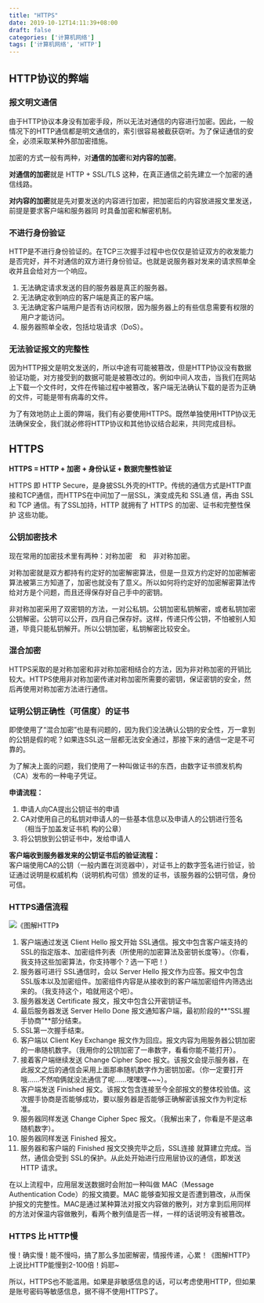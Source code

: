 ```yaml
---
title: "HTTPS"
date: 2019-10-12T14:11:39+08:00
draft: false
categories: ['计算机网络']
tags: ['计算机网络', 'HTTP']
---
```


## HTTP协议的弊端

### 报文明文通信

由于HTTP协议本身没有加密手段，所以无法对通信的内容进行加密。因此，一般情况下的HTTP通信都是明文通信的，索引很容易被截获窃听。为了保证通信的安全，必须采取某种外部加密措施。

加密的方式一般有两种，对**通信的加密**和**对内容的加密**。

**对通信的加密**就是 HTTP + SSL/TLS 这种，在真正通信之前先建立一个加密的通信线路。

**对内容的加密**就是先对要发送的内容进行加密，把加密后的内容放进报文里发送，前提是要求客户端和服务器同 时具备加密和解密机制。

### 不进行身份验证

HTTP是不进行身份验证的。在TCP三次握手过程中也仅仅是验证双方的收发能力是否完好，并不对通信的双方进行身份验证。也就是说服务器对发来的请求照单全收并且会给对方一个响应。

1. 无法确定请求发送的目的服务器是真正的服务器。  
2. 无法确定收到响应的客户端是真正的客户端。  
3. 无法确定客户端用户是否有访问权限，因为服务器上的有些信息需要有权限的用户才能访问。  
4. 服务器照单全收，包括垃圾请求（DoS）。

### 无法验证报文的完整性

因为HTTP报文是明文发送的，所以中途有可能被篡改，但是HTTP协议没有数据验证功能，对方接受到的数据可能是被篡改过的。例如中间人攻击，当我们在网站上下载一个文件时，文件在传输过程中被篡改，客户端无法确认下载的是否为正确的文件，可能是带有病毒的文件。

为了有效地防止上面的弊端，我们有必要使用HTTPS。既然单独使用HTTP协议无法确保安全，我们就必修将HTTP协议和其他协议结合起来，共同完成目标。

## HTTPS

**HTTPS = HTTP + 加密 + 身份认证 + 数据完整性验证**

HTTPS 即 HTTP Secure，是身披SSL外壳的HTTP。传统的通信方式是HTTP直接和TCP通信，而HTTPS在中间加了一层SSL，演变成先和 SSL通 信，再由 SSL和 TCP 通信。有了SSL加持，HTTP 就拥有了 HTTPS 的加密、证书和完整性保护 这些功能。

### 公钥加密技术

现在常用的加密技术里有两种：对称加密　和　非对称加密。

对称加密就是双方都持有约定好的加密解密算法，但是一旦双方约定好的加密解密算法被第三方知道了，加密也就没有了意义。所以如何将约定好的加密解密算法传给对方是个问题，而且还得保存好自己手中的密钥。

非对称加密采用了双密钥的方法，一对公私钥。公钥加密私钥解密，或者私钥加密公钥解密。公钥可以公开，四月自己保存好。这样，传递只传公钥，不怕被别人知道，毕竟只能私钥解开。所以公钥加密，私钥解密比较安全。

### 混合加密

HTTPS采取的是对称加密和非对称加密相结合的方法，因为非对称加密的开销比较大。HTTPS使用非对称加密传递对称加密所需要的密钥，保证密钥的安全，然后再使用对称加密方法进行通信。

### 证明公钥正确性（可信度）的证书

即使使用了“混合加密”也是有问题的，因为我们没法确认公钥的安全性，万一拿到的公钥是假的呢？如果连SSL这一层都无法安全通过，那接下来的通信一定是不可靠的。

为了解决上面的问题，我们使用了一种叫做证书的东西，由数字证书颁发机构（CA）发布的一种电子凭证。

**申请流程：**  
1. 申请人向CA提出公钥证书的申请  
2. CA对使用自己的私钥对申请人的一些基本信息以及申请人的公钥进行签名（相当于加盖发证书机 构的公章）  
3. 将公钥放到公钥证书中，发给申请人

**客户端收到服务器发来的公钥证书后的验证流程：**  
客户端使用CA的公钥（一般内置在浏览器中），对证书上的数字签名进行验证，验证通过说明是权威机构（说明机构可信）颁发的证书，该服务器的公钥可信，身份可信。

### HTTPS通信流程  

![《图解HTTP》](/img/posts/https.png)

1. 客户端通过发送 Client Hello 报文开始 SSL通信。报文中包含客户端支持的 SSL的指定版本、加密组件列表（所使用的加密算法及密钥长度等）。（你看，我支持这些加密算法，你支持哪个？选一下吧！）  
2. 服务器可进行 SSL通信时，会以 Server Hello 报文作为应答。报文中包含 SSL版本以及加密组件。加密组件内容是从接收到的客户端加密组件内筛选出来的。（我支持这个，咱就用这个吧）。  
3. 服务器发送 Certificate 报文，报文中包含公开密钥证书。  
4. 最后服务器发送 Server Hello Done 报文通知客户端，最初阶段的**“SSL握手协商”**部分结束。  
5. SSL第一次握手结束。  
6. 客户端以 Client Key Exchange 报文作为回应。报文内容为用服务器公钥加密的一串随机数字。（我用你的公钥加密了一串数字，看看你能不能打开）。  
7. 接着客户端继续发送 Change Cipher Spec 报文。该报文会提示服务器，在此报文之后的通信会采用上面那串随机数字作为密钥加密。（你一定要打开哦......不然咱俩就没法通信了呢......嘿嘿嘿~~~）。  
8. 客户端发送 Finished 报文。该报文包含连接至今全部报文的整体校验值。这次握手协商是否能够成功，要以服务器是否能够正确解密该报文作为判定标准。  
9. 服务器同样发送 Change Cipher Spec 报文。（我解出来了，你看是不是这串随机数字）。  
10. 服务器同样发送 Finished 报文。  
11. 服务器和客户端的 Finished 报文交换完毕之后，SSL连接 就算建立完成。当然，通信会受到 SSL的保护。从此处开始进行应用层协议的通信，即发送 HTTP 请求。  

在以上流程中，应用层发送数据时会附加一种叫做 MAC（Message Authentication Code）的报文摘要。MAC 能够查知报文是否遭到篡改，从而保护报文的完整性。MAC是通过某种算法对报文内容做的散列，对方拿到后用同样的方法对保温内容做散列，看两个散列值是否一样，一样的话说明没有被篡改。

### HTTPS 比 HTTP慢  

慢！确实慢！能不慢吗，搞了那么多加密解密，情报传递，心累！《图解HTTP》上说比HTTP能慢到2-100倍！妈耶~

所以，HTTPS也不能滥用。如果是非敏感信息的话，可以考虑使用HTTP，但如果是账号密码等敏感信息，据不得不使用HTTPS了。
